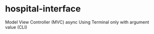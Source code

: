 # hospital-interface

Model View Controller (MVC) async 
Using Terminal only with argument value (CLI)